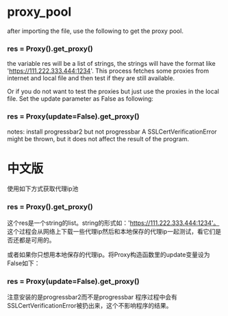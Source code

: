 # proxy_pool

after importing the file, use the following to get the proxy pool.

### res = Proxy().get_proxy()

the variable res will be a list of strings, the strings will have the format like 'https://111.222.333.444:1234'.
This process fetches some proxies from internet and local file and then test if they are still available.



Or if you do not want to test the proxies but just use the proxies in the local file. Set the update parameter as False
as following:

### res = Proxy(update=False).get_proxy()


notes:
install progressbar2 but not progressbar
A SSLCertVerificationError might be thrown, but it does not affect the result of the program.



# 中文版
使用如下方式获取代理ip池

### res = Proxy().get_proxy()

这个res是一个string的list。string的形式如：'https://111.222.333.444:1234'。
这个过程会从网络上下载一些代理ip然后和本地保存的代理ip一起测试，看它们是否还都是可用的。



或者如果你只想用本地保存的代理ip。将Proxy构造函数里的update变量设为False如下：

### res = Proxy(update=False).get_proxy()


注意安装的是progressbar2而不是progressbar
程序过程中会有SSLCertVerificationError被扔出来，这个不影响程序的结果。
